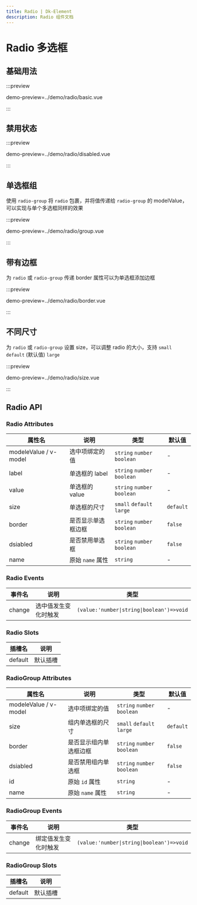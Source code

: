 ```yaml
---
title: Radio | Dk-Element
description: Radio 组件文档
---
```


# Radio 多选框

## 基础用法

:::preview

demo-preview=../demo/radio/basic.vue

:::

## 禁用状态

:::preview

demo-preview=../demo/radio/disabled.vue

:::

## 单选框组

使用 `radio-group` 将 `radio` 包裹，并将值传递给 `radio-group` 的 modelValue，可以实现与单个多选框同样的效果

:::preview

demo-preview=../demo/radio/group.vue

:::

## 带有边框

为 `radio` 或 `radio-group` 传递 border 属性可以为单选框添加边框

:::preview

demo-preview=../demo/radio/border.vue

:::

## 不同尺寸

为 `radio` 或 `radio-group` 设置 size，可以调整 radio 的大小，支持 `small` `default` (默认值) `large`

:::preview

demo-preview=../demo/radio/size.vue

:::

## Radio API

### Radio Attributes

| 属性名                | 说明               | 类型                        | 默认值    |
| --------------------- | ------------------ | --------------------------- | --------- |
| modeleValue / v-model | 选中项绑定的值     | `string` `number` `boolean` | -         |
| label                 | 单选框的 label     | `string` `number` `boolean` | -         |
| value                 | 单选框的 value     | `string` `number` `boolean` | -         |
| size                  | 单选框的尺寸       | `small` `default` `large`   | `default` |
| border                | 是否显示单选框边框 | `string` `number` `boolean` | `false`   |
| dsiabled              | 是否禁用单选框     | `string` `number` `boolean` | `false`   |
| name                  | 原始 `name` 属性   | `string`                    | -         |

### Radio Events

| 事件名 | 说明                 | 类型                          |
| ------ | -------------------- | ----------------------------- |
| change | 选中值发生变化时触发 | `(value:'number\|string\|boolean')=>void` |

### Radio Slots

| 插槽名  | 说明     |
| ------- | -------- |
| default | 默认插槽 |

### RadioGroup Attributes

| 属性名                | 说明                   | 类型                        | 默认值    |
| --------------------- | ---------------------- | --------------------------- | --------- |
| modeleValue / v-model | 选中项绑定的值         | `string` `number` `boolean` | -         |
| size                  | 组内单选框的尺寸       | `small` `default` `large`   | `default` |
| border                | 是否显示组内单选框边框 | `string` `number` `boolean` | `false`   |
| dsiabled              | 是否禁用组内单选框     | `string` `number` `boolean` | `false`   |
| id                    | 原始 `id` 属性         | `string`                    | -         |
| name                  | 原始 `name` 属性       | `string`                    | -         |

### RadioGroup Events

| 事件名 | 说明                 | 类型                          |
| ------ | -------------------- | ----------------------------- |
| change | 绑定值发生变化时触发 | `(value:'number\|string\|boolean')=>void` |

### RadioGroup Slots

| 插槽名  | 说明     |
| ------- | -------- |
| default | 默认插槽 |
